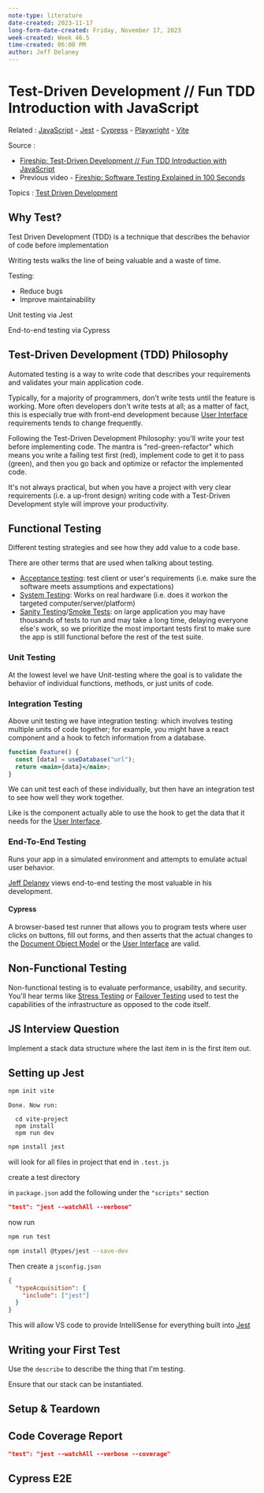 ```yaml
---
note-type: literature
date-created: 2023-11-17
long-form-date-created: Friday, November 17, 2023
week-created: Week 46.5
time-created: 06:08 PM
author: Jeff Delaney
---
```


# Test-Driven Development // Fun TDD Introduction with JavaScript

Related : [JavaScript](../4-hub-notes-🚉/JavaScript.md) - [Jest](Jest) - [Cypress](Cypress) - [Playwright](Playwright) - [Vite](Vite)

Source :

- [Fireship: Test-Driven Development // Fun TDD Introduction with JavaScript](https://www.youtube.com/watch?v=Jv2uxzhPFl4&ab_channel=Fireship)
- Previous video - [Fireship: Software Testing Explained in 100 Seconds](https://www.youtube.com/watch?v=u6QfIXgjwGQ&ab_channel=Fireship)

Topics : [Test Driven Development](Test%20Driven%20Development)

## Why Test?

Test Driven Development (TDD) is a technique that describes the behavior of code before
implementation

Writing tests walks the line of being valuable and a waste of time.

Testing:

- Reduce bugs
- Improve maintainability

Unit testing via Jest

End-to-end testing via Cypress

## Test-Driven Development (TDD) Philosophy

Automated testing is a way to write code that describes your requirements and
validates your main application code.

Typically, for a majority of programmers, don't write tests until the feature
is working. More often developers don't write tests at all; as a matter of fact,
this is especially true with front-end development because [User Interface](User%20Interface)
requirements tends to change frequently.

Following the Test-Driven Development Philosophy: you'll write your test before
implementing code. The mantra is "red-green-refactor" which means you write a
failing test first (red), implement code to get it to pass (green), and then
you go back and optimize or refactor the implemented code.

It's not always practical, but when you have a project with very clear
requirements (i.e. a up-front design) writing code with a Test-Driven
Development style will improve your productivity.

## Functional Testing

Different testing strategies and see how they add value to a code base.

There are other terms that are used when talking about testing.

- [Acceptance testing](Acceptance%20Testing): test client or user's requirements
  (i.e. make sure the software meets assumptions and expectations)
- [System Testing](System%20Testing): Works on real hardware
  (i.e. does it workon the targeted computer/server/platform)
- [Sanity Testing](Sanity%20Testing)/[Smoke Tests](Smoke%20Tests): on large
  application you may have thousands of tests to run and may take a long time,
  delaying everyone else's work, so we prioritize the most important tests
  first to make sure the app is still functional before the rest of the test suite.

### Unit Testing

At the lowest level we have Unit-testing where the goal is to validate the
behavior of individual functions, methods, or just units of code.

### Integration Testing

Above unit testing we have integration testing: which involves testing multiple
units of code together; for example, you might have a react component and a
hook to fetch information from a database.

```jsx
function Feature() {
  const [data] = useDatabase("url");
  return <main>{data}</main>;
}
```

We can unit test each of these individually, but then have an integration test
to see how well they work together.

Like is the component actually able to use the hook to get the data that it
needs for the [User Interface](User%20Interface).

### End-To-End Testing

Runs your app in a simulated environment and attempts to emulate actual user
behavior.

[Jeff Delaney](Jeff%20Delaney) views end-to-end testing the most valuable in
his development.

#### Cypress

A browser-based test runner that allows you to program tests where user clicks
on buttons, fill out forms, and then asserts that the actual changes to the
[Document Object Model](Document%20Object%20Model) or the
[User Interface](User%20Interface) are valid.

## Non-Functional Testing

Non-functional testing is to evaluate performance, usability, and security.
You'll hear terms like [Stress Testing](Stress%20Testing) or
[Failover Testing](Failover%20Testing) used to test the capabilities of the
infrastructure as opposed to the code itself.

## JS Interview Question

Implement a stack data structure where the last item in is the first item out.

## Setting up Jest

```bash
npm init vite
```

    Done. Now run:

      cd vite-project
      npm install
      npm run dev

```bash
npm install jest
```

will look for all files in project that end in `.test.js`

create a test directory

in `package.json` add the following under the `"scripts"` section

```json
"test": "jest --watchAll --verbose"
```

now run

```bash
npm run test
```

```bash
npm install @types/jest --save-dev
```

Then create a `jsconfig.json`

```json
{
  "typeAcquisition": {
    "include": ["jest"]
  }
}
```

This will allow VS code to provide IntelliSense for everything built into [Jest](Jest)

## Writing your First Test

Use the `describe` to describe the thing that I'm testing.

Ensure that our stack can be instantiated.

## Setup & Teardown

## Code Coverage Report

```json
"test": "jest --watchAll --verbose --coverage"
```

## Cypress E2E
